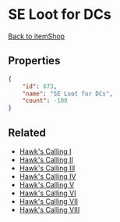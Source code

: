 # SE Loot for DCs

<no description available>

[Back to itemShop](../item-shops.md)

## Properties

```json
{
    "id": 673,
    "name": "SE Loot for DCs",
    "count": -100
}
```

## Related

- [Hawk's Calling I](../items/19766-hawk-s-calling-i.md)
- [Hawk's Calling II](../items/19767-hawk-s-calling-ii.md)
- [Hawk's Calling III](../items/19768-hawk-s-calling-iii.md)
- [Hawk's Calling IV](../items/19769-hawk-s-calling-iv.md)
- [Hawk's Calling V](../items/19770-hawk-s-calling-v.md)
- [Hawk's Calling VI](../items/19771-hawk-s-calling-vi.md)
- [Hawk's Calling VII](../items/19772-hawk-s-calling-vii.md)
- [Hawk's Calling VIII](../items/19773-hawk-s-calling-viii.md)

